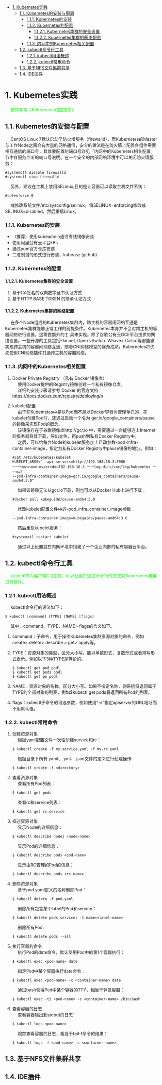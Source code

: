 
<!-- TOC -->

- [1. Kubemetes实践](#1-kubemetes实践)
    - [1.1. Kubemetes的安装与配置](#11-kubemetes的安装与配置)
        - [1.1.1. Kubernetes的安装](#111-kubernetes的安装)
        - [1.1.2. Kubernetes的配置](#112-kubernetes的配置)
            - [1.1.2.1. Kubernetes集群的安全设置](#1121-kubernetes集群的安全设置)
            - [1.1.2.2. Kubernetes集群的网络配置](#1122-kubernetes集群的网络配置)
        - [1.1.3. 内网中的Kubernetes相关配置](#113-内网中的kubernetes相关配置)
    - [1.2. kubectl命令行工具](#12-kubectl命令行工具)
        - [1.2.1. kubectl用法概述](#121-kubectl用法概述)
        - [1.2.2. kubectl常用命令](#122-kubectl常用命令)
    - [1.3. 基于NFS文件集群共享](#13-基于nfs文件集群共享)
    - [1.4. IDE插件](#14-ide插件)

<!-- /TOC -->

# 1. Kubemetes实践  
<!-- 
k8s的快速使用手册
https://www.cnblogs.com/linu/p/10955823.html

 K8s自动扩缩容工具KEDA发布2.0版本，全面升级应用扩展能力 
 https://mp.weixin.qq.com/s/KZlNqFRb6_N56oE-OKvFBA
-->

  
<!-- 
k8s上部署Redis三主三从集群
k8s 上部署 Redis 三主三从 集群
https://www.cnblogs.com/winstom/p/11881882.html

在K8s上部署Redis 集群
https://blog.csdn.net/zhutongcloud/article/details/90768390

-->

<!-- 
k8s微服务 
微服务交付至kubernetes流程
https://www.cnblogs.com/jasonminghao/p/12617313.html
-->

&emsp; <font color = "lime">整体参考《Kubernetes权威指南》</font>  

## 1.1. Kubemetes的安装与配置
<!-- 
Centos7搭建k8s环境教程
https://mp.weixin.qq.com/s/4zsGwYBLoiZx0l68NQPPMA
https://mp.weixin.qq.com/s/LA1w7pZAyIpeP3sfQIWqpw
-->

&emsp; CentOS Linux 7默认启动了防火墙服务（firewalld），而Kubernetes的Master与工作Node之间会有大量的网络通信，安全的做法是在防火墙上配置各组件需要相互通信的端口号，具体要配置的端口号详见「内网中的Kubemetes相关配置」节中各服务监听的端口号说明。在一个安全的内部网络环境中可以关闭防火墙服务：  

```text
#systemctl disable firewalld
#systemctl stop firewalld
```
&emsp; 另外，建议在主机上禁用SELinux,目的是让容器可以读取主机文件系统：  
```
#setenforce 0
```
&emsp; 或修改系统文件/etc/sysconfig/selinux，将SELINUX=enfbrcing修改成SELINUX=disabled，然后重启Linux。  


### 1.1.1. Kubernetes的安装
<!-- 
https://www.cnblogs.com/xiaoyuxixi/p/12142218.html
https://blog.csdn.net/qq_46595591/article/details/107520114?utm_medium=distribute.wap_relevant.none-task-blog-title-4
-->

* （推荐）使用kubeadmin通过离线镜像安装  
* 使用阿里公有云平台k8s  
* 通过yum官方仓库安装  
* 二进制包的形式进行安装，kubeasz (github)  

### 1.1.2. Kubernetes的配置


#### 1.1.2.1. Kubernetes集群的安全设置

1. 基于CA签名的双向数字证书认证方式
2. 基于HTTP BASE TOKEN 的简单认证方式  

#### 1.1.2.2. Kubernetes集群的网络配置
&emsp; 在多个Node组成的Kubernetes集群内，跨主机的容器间网络互通是Kubernetes集群能够正常工作的前提条件。Kubernetes本身并不会对跨主机的容器网络进行设置，这需要额外的工 具来实现。除了谷歌公有云GCE平台提供的网络设置，一些开源的工具包括Flannel, Open vSwitch. Weave> Calico等都能够实现跨主机的容器间网络互通。随着CNI网络模型的逐渐成熟，Kubernetes将优先使用CNI网络插件打通跨主机的容器网络。  

### 1.1.3. 内网中的Kubernetes相关配置  
1. Docker Private Registry （私有 Docker 镜像库）  
&emsp; 使用Docker提供的Registry镜像创建一个私有镜像仓库。  
&emsp; 详细的安装步骤请参考 Docker 的官方文档 https://docs.docker.eom/registry/deploying/o  
2. kubelet配置  
    &emsp; 由于在Kubemetes中是以Pod而不是以Docker容器为管理单元的，在kubelet创建Pod时，还通过启动一个名为 ger.io/google_containers/pause 的镜像来实现Pod的概念。  
    &emsp; 该镜像存在于谷歌镜像库http://gcr.io 中，需要通过一台能够连上Internet的服务器将其下载，导出文件，再push到私有Docker Registry中。  
    &emsp; 之后，可以给每台Node的kubelet服务加上启动参数-pod-infra-container-image，指定为私有Docker Registry中pause镜像的地址。例如：  

    ```text
    #cat /etc/kubemetes/kubelet
    KUBELET_ARGS="--api-servers=http://192.168.18.3:8080
    一一hostname-override=l92.168.18.3 一一log-dir=/var/log/kubemetes 一一v=2
    --pod-infra-container-image=gcr.io/google_containers/pause-amd64:3.0"
    ```
    &emsp; 如果该镜像无法从gcr.io下载，则也可以从Docker Hub上进行下载：  

    ```text
    #docker pull kubeguide/pause-amd64:3.0
    ```
    &emsp; 修改kubelet配置文件中的-pod_infra_container_image参数：  

    ```
    --pod-infra-container-image=kubeguide/pause-amd64:3.0
    ```
    &emsp; 然后重启kubelet服务：  

    ```
    #systemctl restart kubelet
    ```
    &emsp; 通过以上设置就在内网环境中搭建了一个企业内部的私有容器云平台。  

## 1.2. kubectl命令行工具  
&emsp; <font color = "lime">kubectl作为客户端CLI工具，可以让用户通过命令行的方式对Kubernetes集群进行操作。</font>  

### 1.2.1. kubectl用法概述  
&emsp; kubectl命令行的语法如下：  

```text
$ kubectl [command] [TYPE] [NAME] [flags]
```
&emsp; 其中，command、TYPE、NAME> flags的含义如下。  
1. command：子命令，用于操作Kubemetes集群资源对象的命令，例如create> delete> describe > get> apply等。  
2. TYPE：资源对象的类型，区分大小写，能以单数形式、复数形式或者简写形式表示。例如以下3种TYPE是等价的。  

    ```text
    $ kubectl get pod podl  
    $ kubectl get pods podl  
    $ kubectl get po podl
    ```
3. NAME：资源对象的名称，区分大小写。如果不指定名称，则系统将返回属于TYPE的全部对象的列表，例如$kubectl get pods将返回所有Pod的列表。
4. flags：kubectl子命令的可选参数，例如使用"-s”指定apiserver的URL地址而不用默认值。  

### 1.2.2. kubectl常用命令

1. 创建资源对象  
    &emsp; 根据yaml配置文件一次性创建service和rc：  

    ```text
    $ kubectl create -f my-service.yaml -f my-rc.yaml 
    ``` 
    &emsp; 根据<directory>目录下所有.yaml、.yml、.json文件的定义进行创建操作: 
    ```text 
    $ kubectl create -f <directory>  
    ```
2. 查看资源对象  
    &emsp; 查看所有Pod列表：  
    ```text
    $ kubectl get pods 
    ``` 
    &emsp; 查看rc和service列表：  
    ```text
    $ kubectl get rc,service 
    ``` 
3. 描述资源对象  
    &emsp; 显示Node的详细信息：  

    ```text
    $ kubectl describe nodes <node-name>  
    ```
    &emsp; 显示Pod的详细信息：  

    ```text
    $ kubectl describe pods <pod-name> 
    ``` 
    &emsp; 显示由RC管理的Pod的信息：  

    ```text
    $ kubectl describe pods <rc-name> 
    ``` 
4. 删除资源对象  
    &emsp; 基于pod.yaml定义的名称删除Pod：  

    ```text
    $ kubectl delete -f pod.yaml  
    ```
    &emsp; 删除所有包含某个label的Pod和service：  

    ```text
    $ kubectl delete pods,services -1 name=<label-name>  
    ```
    &emsp; 删除所有Pod:  

    ```text
    $ kubectl delete pods --all  
    ```
5. 执行容器的命令  
    &emsp; 执行Pod的date命令，默认使用Pod中的第1个容器执行：  

    ```text
    $ kubectl exec <pod-name> date 
    ``` 
    &emsp; 指定Pod中某个容器执行date命令：  

    ```text
    $ kubectl exec <pod-name> -c <container-name> date 
    ``` 
    &emsp; 通过bash获得Pod中某个容器的TTY，相当于登录容器：  

    ```text
    $ kubectl exec -ti <pod-name> -c <container-name> /bin/bash  
    ```
6. 查看容器的日志  
    &emsp; 查看容器输出到stdout的日志：  

    ```text
    $ kubectl logs <pod-name>
    ```  
    &emsp; 跟踪查看容器的日志，相当于tail-f命令的结果：  

    ```text
    $ kubectl logs -f <pod-name> -c <container-name> 
    ``` 

## 1.3. 基于NFS文件集群共享  


## 1.4. IDE插件  
<!-- 
IDE 插件
https://mp.weixin.qq.com/s/KbcUxGJ3JK7ANtuDRvPzZQ
-->
